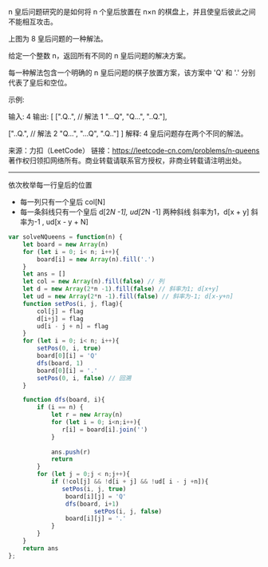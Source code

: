 
n 皇后问题研究的是如何将 n 个皇后放置在 n×n 的棋盘上，并且使皇后彼此之间不能相互攻击。



上图为 8 皇后问题的一种解法。

给定一个整数 n，返回所有不同的 n 皇后问题的解决方案。

每一种解法包含一个明确的 n 皇后问题的棋子放置方案，该方案中 'Q' 和 '.' 分别代表了皇后和空位。

示例:

输入: 4
输出: [
 [".Q..",  // 解法 1
  "...Q",
  "Q...",
  "..Q."],

 ["..Q.",  // 解法 2
  "Q...",
  "...Q",
  ".Q.."]
]
解释: 4 皇后问题存在两个不同的解法。

来源：力扣（LeetCode）
链接：https://leetcode-cn.com/problems/n-queens
著作权归领扣网络所有。商业转载请联系官方授权，非商业转载请注明出处。

----

依次枚举每一行皇后的位置

- 每一列只有一个皇后 col[N]
- 每一条斜线只有一个皇后 d[2*N -1], ud[2*N -1]
    两种斜线
    斜率为1，d[x + y]
    斜率为-1 , ud[x - y + N]

```javascript
var solveNQueens = function(n) {
    let board = new Array(n)
    for (let i = 0; i< n; i++){
        board[i] = new Array(n).fill('.')
    }
    let ans = []
    let col = new Array(n).fill(false) // 列
    let d = new Array(2*n -1).fill(false) // 斜率为1; d[x+y]
    let ud = new Array(2*n -1).fill(false) // 斜率为-1; d[x-y+n]
    function setPos(i, j, flag){
        col[j] = flag
        d[i+j] = flag 
        ud[i - j + n] = flag
    }
    for (let i = 0; i< n; i++){
        setPos(0, i, true)
        board[0][i] = 'Q'
        dfs(board, 1)
        board[0][i] = '.'
        setPos(0, i, false) // 回溯
    }

    function dfs(board, i){
        if (i == n) {
            let r = new Array(n)
            for (let i = 0; i<n;i++){
               r[i] = board[i].join('')
            }
    
            ans.push(r)
            return
        }
        for (let j = 0;j < n;j++){
            if (!col[j] && !d[i + j] && !ud[ i - j +n]){
               setPos(i, j, true)
                board[i][j] = 'Q'
                dfs(board, i+1)
                        setPos(i, j, false)
                board[i][j] = '.'
            }
        }
    } 
    return ans
};

```




